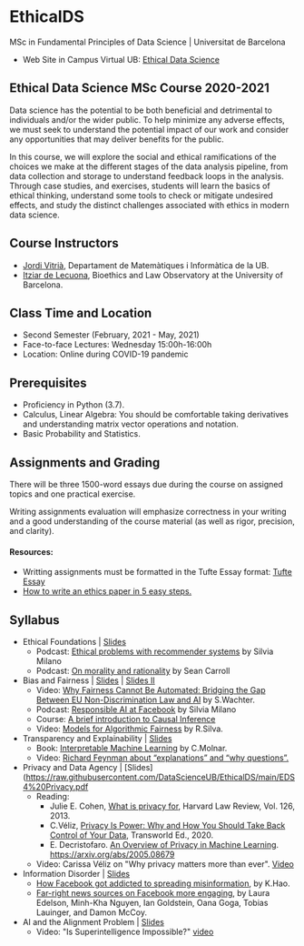 # EthicalDS

MSc in Fundamental Principles of Data Science | Universitat de Barcelona

+ Web Site in Campus Virtual UB: [Ethical Data Science](https://campusvirtual.ub.edu/course/view.php?id=28882)

## Ethical Data Science MSc Course 2020-2021

Data science has the potential to be both beneficial and detrimental to individuals and/or the wider public. To help minimize any adverse effects, we must seek to understand the potential impact of our work and consider any opportunities that may deliver benefits for the public. 

In this course, we will explore the social and ethical ramifications of the choices we make at the different stages of the data analysis pipeline, from data collection and storage to understand feedback loops in the analysis. Through case studies, and exercises, students will learn the basics of ethical thinking, understand some tools to check or mitigate undesired effects, and study the distinct challenges associated with ethics in modern data science.

## Course Instructors

+ [Jordi Vitrià](http://www.ub.edu/cvub/jordivitria/), Departament de Matemàtiques i Informàtica de la UB.
+ [Itziar de Lecuona](http://www.bioeticayderecho.ub.edu/ca/itziar-de-lecuona), Bioethics and Law Observatory at the University of Barcelona. 

## Class Time and Location
+ Second Semester (February, 2021 - May, 2021)
+ Face-to-face Lectures: Wednesday 15:00h-16:00h
+ Location: Online during COVID-19 pandemic

## Prerequisites
+ Proficiency in Python (3.7).
+ Calculus, Linear Algebra: You should be comfortable taking derivatives and understanding matrix vector operations and notation.
+ Basic Probability and Statistics.

## Assignments and Grading

There will be three 1500-word essays due during the course on assigned topics and one practical exercise.

Writing assignments evaluation will emphasize correctness in your writing and a good understanding of the course material (as well as rigor, precision, and clarity).

#### Resources:
+ Writting assignments must be formatted in the Tufte Essay format: [Tufte Essay](https://www.latextemplates.com/template/tufte-essay)
+ [How to write an ethics paper in 5 easy steps.](https://essayshark.com/blog/a-good-ethics-essaytips-and-traps-of-writing/)


## Syllabus
+ Ethical Foundations | [Slides](https://raw.githubusercontent.com/DataScienceUB/EthicalDS/main/EDS1%20Foundations.pdf) 
  + Podcast: [Ethical problems with recommender systems](https://anchor.fm/towardsdatascience/episodes/68--Silvia-Milano---Ethical-problems-with-recommender-systems-epi24v/a-a4fdo1p) by Silvia Milano
  + Podcast: [On morality and rationality](https://www.preposterousuniverse.com/podcast/2019/07/01/episode-53-solo-on-morality-and-rationality/) by Sean Carroll
+ Bias and Fairness  | [Slides](https://raw.githubusercontent.com/DataScienceUB/EthicalDS/main/EDS2%20Bias%20and%20Fairness%20I%20.pdf) | [Slides II](https://raw.githubusercontent.com/DataScienceUB/EthicalDS/main/EDS2%20Bias%20and%20Fairness%20II.pdf)
  + Video: [Why Fairness Cannot Be Automated: Bridging the Gap Between EU Non-Discrimination Law and AI](https://youtu.be/p8MCaj68Pns) by S.Wachter. 
  + Podcast: [Responsible AI at Facebook](https://anchor.fm/towardsdatascience/episodes/67--Joaquin-Quionero-Candela---Responsible-AI-at-Facebook-ep7qjq/a-a4dbkvb) by Silvia Milano
  + Course: [A brief introduction to Causal Inference](https://youtu.be/DXBPtpBhGqo)
  + Video: [Models for Algorithmic Fairness](https://youtu.be/NtJOHR4FqFI) by R.Silva.
+ Transparency and Explainability  | [Slides](https://raw.githubusercontent.com/DataScienceUB/EthicalDS/main/EDS3%20Explainability.pdf)
  + Book: [Interpretable Machine Learning](https://christophm.github.io/interpretable-ml-book/) by C.Molnar.
  + Video: [Richard Feynman about “explanations” and “why questions”.](https://www.youtube.com/watch?v=Q1lL-hXO27Q)
+ Privacy and Data Agency | [Slides](https://raw.githubusercontent.com/DataScienceUB/EthicalDS/main/EDS4%20Privacy.pdf
  + Reading: 
    + Julie E. Cohen, [What is privacy for](https://cdn.harvardlawreview.org/wp-content/uploads/pdfs/vol126_cohen.pdf), Harvard Law Review, Vol. 126, 2013.
    + C.Véliz, [Privacy Is Power: Why and How You Should Take Back Control of Your Data](https://www.penguin.co.uk/books/112/1120394/privacy-is-power/9780552177719.html), Transworld Ed., 2020.
    + E. Decristofaro. [An Overview of Privacy in Machine Learning](https://arxiv.org/abs/2005.08679). https://arxiv.org/abs/2005.08679 
  + Video: Carissa Véliz on "Why privacy matters more than ever". [Video](https://youtu.be/8yU8fb3e5dE)
+ Information Disorder | [Slides](https://raw.githubusercontent.com/DataScienceUB/EthicalDS/main/EDS5%20Information%20Disorder.pdf)
  + [How Facebook got addicted to spreading misinformation](https://www.technologyreview.com/2021/03/11/1020600/facebook-responsible-ai-misinformation/), by K.Hao.
  + [Far-right news sources on Facebook more engaging](https://medium.com/cybersecurity-for-democracy/far-right-news-sources-on-facebook-more-engaging-e04a01efae90), by Laura Edelson, Minh-Kha Nguyen, Ian Goldstein, Oana Goga, Tobias Lauinger, and Damon McCoy.
+ AI and the Alignment Problem | [Slides](https://raw.githubusercontent.com/DataScienceUB/EthicalDS/main/EDS6%20Alignment%20Problem.pdf)
  + Video: "Is Superintelligence Impossible?" [video](https://www.edge.org/conversation/john_brockman-is-superintelligence-impossible)
